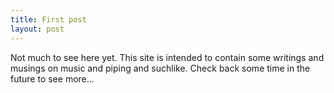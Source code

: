 ```yaml
---
title: First post
layout: post
---
```


Not much to see here yet. This site is intended to contain
some writings and musings on music and piping and suchlike.
Check back some time in the future to see more...
